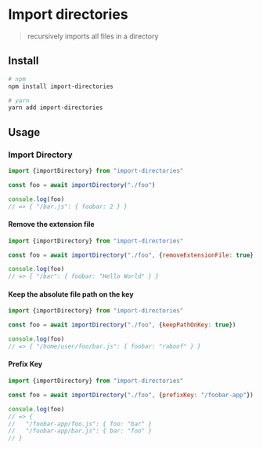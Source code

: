 # Import directories

> recursively imports all files in a directory

## Install

```bash
# npm
npm install import-directories

# yarn
yarn add import-directories
```

## Usage

### Import Directory

```js
import {importDirectory} from "import-directories"

const foo = await importDirectory("./foo")

console.log(foo)
// => { "/bar.js": { foobar: 2 } }
```

#### Remove the extension file

```js
import {importDirectory} from "import-directories"

const foo = await importDirectory("./foo", {removeExtensionFile: true})

console.log(foo)
// => { "/bar": { foobar: "Hello World" } }
```

#### Keep the absolute file path on the key

```js
import {importDirectory} from "import-directories"

const foo = await importDirectory("./foo", {keepPathOnKey: true})

console.log(foo)
// => { "/home/user/foo/bar.js": { foobar: "raboof" } }
```

#### Prefix Key

```js
import {importDirectory} from "import-directories"

const foo = await importDirectory("./foo", {prefixKey: "/foobar-app"})

console.log(foo)
// => {
//   "/foobar-app/foo.js": { foo: "bar" }
//   "/foobar-app/bar.js": { bar: "foo" }
// }
```
